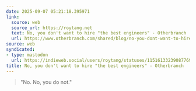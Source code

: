 ```yaml
---
date: 2025-09-07 05:21:18.395971
link:
  source: web
  source_url: https://roytang.net
  text: No, you don't want to hire "the best engineers" - Otherbranch
  url: https://www.otherbranch.com/shared/blog/no-you-dont-want-to-hire-the-best-engineers
source: web
syndicated:
- type: mastodon
  url: https://indieweb.social/users/roytang/statuses/115161332390877692
title: No, you don't want to hire "the best engineers" - Otherbranch
---
```


> "No. No, you do not."